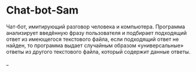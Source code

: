 # Chat-bot-Sam
Чат-бот, имитирующий разговор человека и компьютера. Программа анализирует введённую фразу пользователя и подбирает подходящий ответ из имеющегося текстового файла, если подходящий ответ не найден, то программа выдает случайным образом «универсальные» ответы из другого текстового файла, который содержит данные ответы.

_


